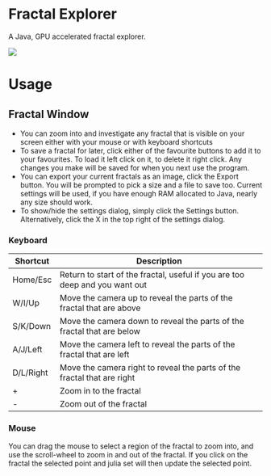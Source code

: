 Fractal Explorer
================

A Java, GPU accelerated fractal explorer.

![](exported/Still%20Burning.png)

# Usage

## Fractal Window

 * You can zoom into and investigate any fractal that is visible on your screen either with your
   mouse or with keyboard shortcuts
 * To save a fractal for later, click either of the favourite buttons to add it to your favourites.
   To load it left click on it, to delete it right click. Any changes you make will be saved for
   when you next use the program.
 * You can export your current fractals as an image, click the Export button. You will be prompted
   to pick a size and a file to save too. Current settings will be used, if you have enough RAM
   allocated to Java, nearly any size should work.
 * To show/hide the settings dialog, simply click the Settings button. Alternatively, click the X
   in the top right of the settings dialog.

### Keyboard

| Shortcut  | Description                                                                          |
|-----------|--------------------------------------------------------------------------------------|
| Home/Esc  | Return to start of the fractal, useful if you are too deep and you want out          |
| W/I/Up    | Move the camera up to reveal the parts of the fractal that are above                 |
| S/K/Down  | Move the camera down to reveal the parts of the fractal that are below               |
| A/J/Left  | Move the camera left to reveal the parts of the fractal that are left                |
| D/L/Right | Move the camera right to reveal the parts of the fractal that are right              |
| +         | Zoom in to the fractal                                                               |
| -         | Zoom out of the fractal                                                              |

### Mouse

 You can drag the mouse to select a region of the fractal to zoom into, and use the scroll-wheel to
 zoom in and out of the fractal. If you click on the fractal the selected point and julia set will
 then update the selected point.
